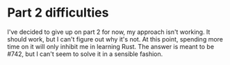 # Part 2 difficulties
I've decided to give up on part 2 for now, my approach isn't working. It should
work, but I can't figure out why it's not.
At this point, spending more time on it will only inhibit me in learning Rust.
The answer is meant to be #742, but I can't seem to solve it in a sensible fashion.
